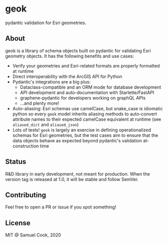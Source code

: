 # geok
pydantic validation for Esri geometries.

## About
geok is a library of schema objects built on pydantic for validating Esri geometry objects. It has the following benefits and use cases:

- Verify your geometries and Esri-related formats are properly formatted at runtime
- Direct interoperability with the ArcGIS API for Python
- Pydantic's integrations are a big plus:
  - Dataclass-compatible and an ORM mode for database development
  - API development and auto-documentation with Starlette/FastAPI
  - graphene-pydantic for developers working on graphQL APIs
  - ...and plenty more!
- Auto-aliasing: Esri schemas use camelCase, but snake_case is idiomatic python so every `geok` model inherits aliasing methods to auto-convert attribute names to their expected camelCase equivalent at runtime (see `aliased_dict` and `aliased_json`)
- Lots of tests! `geok` is largely an exercise in defining operationalized schemas for Esri geometries, but the test cases aim to ensure that the data objects behave as expected beyond pydantic's validation at-construction time

## Status
R&D library in early development, not meant for production. When the version tag is released at 1.0, it will be stable and follow SemVer.

## Contributing
Feel free to open a PR or issue if you spot something!

## License
MIT @ Samuel Cook, 2020